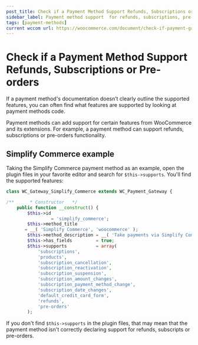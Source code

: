 ```yaml
---
post_title: Check if a Payment Method Support Refunds, Subscriptions or Pre-orders
sidebar_label: Payment method support  for refunds, subscriptions, pre-orders
tags: [payment-methods]
current wccom url: https://woocommerce.com/document/check-if-payment-gateway-supports-refunds-subscriptions-preorders/
---
```


# Check if a Payment Method Support Refunds, Subscriptions or Pre-orders

If a payment method's documentation doesn’t clearly outline the supported features, you can often find what features are supported by looking at payment methods code.

Payment methods can add support for certain features from WooCommerce and its extensions. For example, a payment method can support refunds, subscriptions or pre-orders functionality.

## Simplify Commerce example

Taking the Simplify Commerce payment method as an example, open the plugin files in your favorite editor and search for `$this->supports`. You'll find the supported features:

```php
class WC_Gateway_Simplify_Commerce extends WC_Payment_Gateway {    

/**      * Constructor   */
    public function __construct() {
        $this->id
                 = 'simplify_commerce';
        $this->method_title
       = __( 'Simplify Commerce', 'woocommerce' );
        $this->method_description = __( 'Take payments via Simplify Commerce - uses simplify.js to create card tokens and the Simplify Commerce SDK. Requires SSL when sandbox is disabled.', 'woocommerce' );
        $this->has_fields         = true;
        $this->supports           = array(
            'subscriptions',
            'products',
            'subscription_cancellation',
            'subscription_reactivation',
            'subscription_suspension',
            'subscription_amount_changes',
            'subscription_payment_method_change',
            'subscription_date_changes',
            'default_credit_card_form',
            'refunds',
            'pre-orders'
        );    
```

If you don't find `$this->supports` in the plugin files, that may mean that the payment method isn't correctly declaring support for refunds, subscripts or pre-orders.
